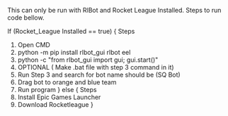 This can only be run with RlBot and Rocket League Installed. Steps to run code bellow.




If (Rocket_League Installed == true) {
  Steps 

  1. Open CMD
  2. python -m pip install rlbot_gui rlbot eel
  3. python -c "from rlbot_gui import gui; gui.start()"
  4. OPTIONAL ( Make .bat file with step 3 command in it)
  5. Run Step 3 and search for bot name should be (SQ Bot)
  6. Drag bot to orange and blue team
  7. Run program
} else {
    Steps
  1. Install Epic Games Launcher
  2. Download Rocketleague
}
